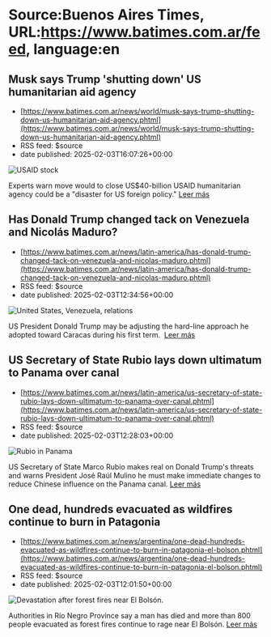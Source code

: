 # Source:Buenos Aires Times, URL:https://www.batimes.com.ar/feed, language:en

## Musk says Trump 'shutting down' US humanitarian aid agency
 - [https://www.batimes.com.ar/news/world/musk-says-trump-shutting-down-us-humanitarian-aid-agency.phtml](https://www.batimes.com.ar/news/world/musk-says-trump-shutting-down-us-humanitarian-aid-agency.phtml)
 - RSS feed: $source
 - date published: 2025-02-03T16:07:26+00:00

<p><img src="https://fotos.perfil.com/2025/02/03/trim/540/304/usaid-stock-1959947.jpg" alt="USAID stock" /></p>Experts warn move would to close US$40-billion USAID humanitarian agency could be a "disaster for US foreign policy." <a href="https://www.batimes.com.ar/news/world/musk-says-trump-shutting-down-us-humanitarian-aid-agency.phtml">Leer más</a>

## Has Donald Trump changed tack on Venezuela and Nicolás Maduro?
 - [https://www.batimes.com.ar/news/latin-america/has-donald-trump-changed-tack-on-venezuela-and-nicolas-maduro.phtml](https://www.batimes.com.ar/news/latin-america/has-donald-trump-changed-tack-on-venezuela-and-nicolas-maduro.phtml)
 - RSS feed: $source
 - date published: 2025-02-03T12:34:56+00:00

<p><img src="https://fotos.perfil.com/2025/02/03/trim/540/304/united-states-venezuela-relations-1959706.jpg" alt="United States, Venezuela, relations" /></p>US President Donald Trump may be adjusting the hard-line approach he adopted toward Caracas during his first term. 
 <a href="https://www.batimes.com.ar/news/latin-america/has-donald-trump-changed-tack-on-venezuela-and-nicolas-maduro.phtml">Leer más</a>

## US Secretary of State Rubio lays down ultimatum to Panama over canal
 - [https://www.batimes.com.ar/news/latin-america/us-secretary-of-state-rubio-lays-down-ultimatum-to-panama-over-canal.phtml](https://www.batimes.com.ar/news/latin-america/us-secretary-of-state-rubio-lays-down-ultimatum-to-panama-over-canal.phtml)
 - RSS feed: $source
 - date published: 2025-02-03T12:28:03+00:00

<p><img src="https://fotos.perfil.com/2025/02/03/trim/540/304/rubio-in-panama-1959700.jpg" alt="Rubio in Panama" /></p>US Secretary of State Marco Rubio makes real on Donald Trump's threats and warns President José Raúl Mulino he must make immediate changes to reduce Chinese influence on the Panama canal. <a href="https://www.batimes.com.ar/news/latin-america/us-secretary-of-state-rubio-lays-down-ultimatum-to-panama-over-canal.phtml">Leer más</a>

## One dead, hundreds evacuated as wildfires continue to burn in Patagonia
 - [https://www.batimes.com.ar/news/argentina/one-dead-hundreds-evacuated-as-wildfires-continue-to-burn-in-patagonia-el-bolson.phtml](https://www.batimes.com.ar/news/argentina/one-dead-hundreds-evacuated-as-wildfires-continue-to-burn-in-patagonia-el-bolson.phtml)
 - RSS feed: $source
 - date published: 2025-02-03T12:01:50+00:00

<p><img src="https://fotos.perfil.com/2025/02/03/trim/540/304/devastation-after-forest-fires-near-el-bolson-1959690.jpg" alt="Devastation after forest fires near El Bolsón." /></p>Authorities in Río Negro Province say a man has died and more than 800 people evacuated as forest fires continue to rage near El Bolsón.
 <a href="https://www.batimes.com.ar/news/argentina/one-dead-hundreds-evacuated-as-wildfires-continue-to-burn-in-patagonia-el-bolson.phtml">Leer más</a>

